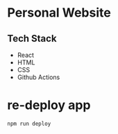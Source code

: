 # Personal Website

## Tech Stack

- React
- HTML
- CSS
- Github Actions

# re-deploy app

`npm run deploy`